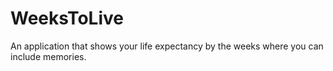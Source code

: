# WeeksToLive
An application that shows your life expectancy by the weeks where you can include memories.

